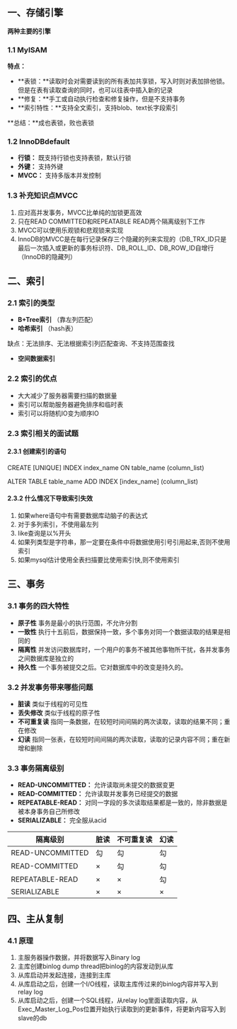 ## 一、存储引擎

**两种主要的引擎**

### 1.1 MyISAM

**特点：**

- **表锁：**读取时会对需要读到的所有表加共享锁，写入时则对表加排他锁。但是在表有读取查询的同时，也可以往表中插入新的记录
- **修复：**手工或自动执行检查和修复操作，但是不支持事务
- **索引特性：**支持全文索引，支持blob、text长字段索引

**总结：**成也表锁，败也表锁

### 1.2 InnoDBdefault

- **行锁：** 既支持行锁也支持表锁，默认行锁
- **外键：** 支持外键
- **MVCC：** 支持多版本并发控制

### 1.3 补充知识点MVCC

1. 应对高并发事务，MVCC比单纯的加锁更高效
2. 只在READ COMMITTED和REPEATABLE READ两个隔离级别下工作
3. MVCC可以使用乐观锁和悲观锁来实现
4. InnoDB的MVCC是在每行记录保存三个隐藏的列来实现的（DB_TRX_ID只是最后一次插入或更新的事务标识符、DB_ROLL_ID、DB_ROW_ID自增行（InnoDB的隐藏列）

## 二、索引

### 2.1 索引的类型

- **B+Tree索引** （靠左列匹配）
- **哈希索引** （hash表） 

缺点：无法排序、无法根据索引列匹配查询、不支持范围查找

- **空间数据索引**

### 2.2 索引的优点

- 大大减少了服务器需要扫描的数据量
- 索引可以帮助服务器避免排序和临时表
- 索引可以将随机IO变为顺序IO

### 2.3 索引相关的面试题

#### 2.3.1 创建索引的语句

CREATE [UNIQUE] INDEX index_name ON table_name (column_list)

ALTER TABLE table_name ADD INDEX [index_name] (column_list)

#### 2.3.2 什么情况下导致索引失效

1. 如果where语句中有需要数据库动脑子的表达式
2. 对于多列索引，不使用最左列
3. like查询是以%开头
4. 如果列类型是字符串，那一定要在条件中将数据使用引号引用起来,否则不使用索引
5. 如果mysql估计使用全表扫描要比使用索引快,则不使用索引

## 三、事务

### 3.1 事务的四大特性

- **原子性**  事务是最小的执行范围，不允许分割
- **一致性**  执行十五前后，数据保持一致，多个事务对同一个数据读取的结果是相同的
- **隔离性**  并发访问数据库时，一个用户的事务不被其他事物所干扰，各并发事务之间数据库是独立的
- **持久性**  一个事务被提交之后。它对数据库中的改变是持久的。

### 3.2 并发事务带来哪些问题

- **脏读**  类似于线程的可见性
- **丢失修改**  类似于线程的原子性
- **不可重复读**  指同一条数据，在较短时间间隔的两次读取，读取的结果不同；重在修改
- **幻读**  指同一张表，在较短时间间隔的两次读取，读取的记录内容不同；重在新增和删除

### 3.3 事务隔离级别

- **READ-UNCOMMITTED：**  允许读取尚未提交的数据变更
- **READ-COMMITTED：** 允许读取并发事务已经提交的数据
- **REPEATABLE-READ：** 对同一字段的多次读取结果都是一致的，除非数据是被本身事务自己所修改
- **SERIALIZABLE：** 完全服从acid

| 隔离级别         | 脏读 | 不可重复读 | 幻读 |
| ---------------- | ---- | ---------- | ---- |
| READ-UNCOMMITTED | 勾   | 勾         | 勾   |
| READ-COMMITTED   | ×    | 勾         | 勾   |
| REPEATABLE-READ  | ×    | ×          | 勾   |
| SERIALIZABLE     | ×    | ×          | ×    |

## 四、主从复制

### 4.1 原理

1. 主服务器操作数据，并将数据写入Binary log
2. 主库创建binlog dump thread把binlog的内容发动到从库
3. 从库启动并发起连接，连接到主库
4. 从库启动之后，创建一个I/O线程，读取主库传过来的binlog内容并写入到relay log
5. 从库启动之后，创建一个SQL线程，从relay log里面读取内容，从Exec_Master_Log_Pos位置开始执行读取到的更新事件，将更新内容写入到slave的db

